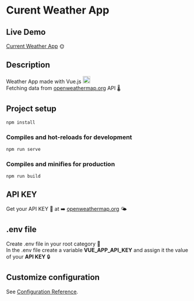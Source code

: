 # Curent Weather App

## Live Demo

[Current Weather App](https://current-weather-web-app.netlify.app/) 🌞

## Description

Weather App made with Vue.js [<img  src="https://cdn.icon-icons.com/icons2/2107/PNG/512/file_type_vue_icon_130078.png" title="Vue.js Framework" alt="Vue.js Icon" width="20px;" height="20px;">](https://vuejs.org/)<br>
Fetching data from [openweathermap.org](https://openweathermap.org/) API 🌡️<br>

## Project setup

```
npm install
```

### Compiles and hot-reloads for development

```
npm run serve
```

### Compiles and minifies for production

```
npm run build
```

## API KEY

Get your API KEY 🔑 at ➡️ [openweathermap.org](https://openweathermap.org/) 🌤️

## .env file

Create .env file in your root category 📄 <br>
In the .env file create a variable <strong>VUE_APP_API_KEY</strong> and assign it the value of your <strong>API KEY</strong> 🔒

## Customize configuration

See [Configuration Reference](https://cli.vuejs.org/config/).
